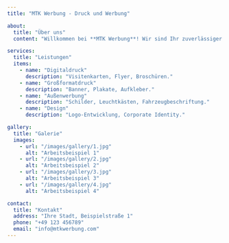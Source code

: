 ```yaml
---
title: "MTK Werbung - Druck und Werbung"

about:
  title: "Über uns"
  content: "Willkommen bei **MTK Werbung**! Wir sind Ihr zuverlässiger Partner in der Welt des Drucks und der Werbung. Unser Team von Fachleuten ist bereit, Ihre kühnsten Ideen zum Leben zu erwecken."

services:
  title: "Leistungen"
  items:
    - name: "Digitaldruck"
      description: "Visitenkarten, Flyer, Broschüren."
    - name: "Großformatdruck"
      description: "Banner, Plakate, Aufkleber."
    - name: "Außenwerbung"
      description: "Schilder, Leuchtkästen, Fahrzeugbeschriftung."
    - name: "Design"
      description: "Logo-Entwicklung, Corporate Identity."

gallery:
  title: "Galerie"
  images:
    - url: "/images/gallery/1.jpg"
      alt: "Arbeitsbeispiel 1"
    - url: "/images/gallery/2.jpg"
      alt: "Arbeitsbeispiel 2"
    - url: "/images/gallery/3.jpg"
      alt: "Arbeitsbeispiel 3"
    - url: "/images/gallery/4.jpg"
      alt: "Arbeitsbeispiel 4"

contact:
  title: "Kontakt"
  address: "Ihre Stadt, Beispielstraße 1"
  phone: "+49 123 456789"
  email: "info@mtkwerbung.com"
---
```


